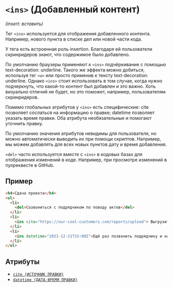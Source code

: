 # `<ins>` (Добавленный контент)

_(insert: вставить)_

Тег `<ins>` используется для отображения добавленного контента. Например, нового пункта в списке дел или новой части кода.

У тега есть встроенная роль insertion. Благодаря ей пользователи скринридеров знают, что содержимое было добавлено.

По умолчанию браузеры применяют к `<ins>` подчёркивание с помощью text-decoration: underline. Такого же эффекта можно добиться, используя тег `<u>` или просто применив к тексту text-decoration: underline. Однако `<ins>` стоит использовать в том случае, когда нужно подчеркнуть, что какой-то контент был добавлен и это важно. Хоть визуально отличий не будет, но это поможет, например, пользователям скринридеров.

Помимо глобальных атрибутов у `<ins>` есть специфические: cite позволяет сослаться на информацию о правке; datetime позволяет указать время правки. Оба атрибута необязательные и помогают уточнить правку.

По умолчанию значения атрибутов невидимы для пользователя, но можно автоматически выводить их при помощи скриптов. Например, мы можем добавлять для всех новых пунктов дату и время добавления.

`<del>` часто используется вместе с `<ins>` в кодовых базах для отображения изменений в коде. Например, при просмотре изменений в пулреквесте в GitHub.

## Пример

```html
<h4>Сдача проекта</h4>
<ul>
  <li>
    <del>Созвониться с подрядчиком по поводу актов</del>
  </li>
  <li>
    <ins cite="https://our-cool-customers.com/reports/upload"> Выгрузить отчёт в сервис заказчика </ins>
  </li>
  <li>
    <ins datetime="2021-12-21T15:00Z">Ещё раз позвонить подрядчику и напомнить про акты</ins>
  </li>
</ul>
```

## Атрибуты

- [`cite (ИСТОЧНИК ПРАВКИ)`](../ATTRIBUTES/cite.md)
- [`datetime (ДАТА-ВРЕМЯ ПРАВКИ)`](../ATTRIBUTES/datetime.md)
